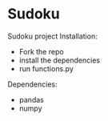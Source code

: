 # Sudoku
Sudoku project
Installation: 
  - Fork the repo
  - install the dependencies
  - run functions.py
  
 Dependencies:
  - pandas
  - numpy
  
